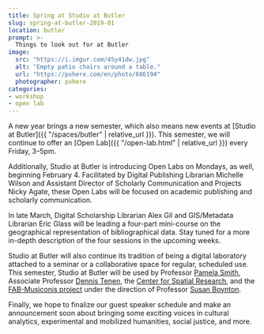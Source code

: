 ```yaml
---
title: Spring at Studio at Butler
slug: spring-at-butler-2019-01
location: butler
prompt: >-
  Things to look out for at Butler
image:
  src: "https://i.imgur.com/45y41dw.jpg"
  alt: "Empty patio chairs around a table."
  url: "https://pxhere.com/en/photo/686194"
  photographer: pxhere
categories:
- workshop
- open lab
---
```


A new year brings a new semester, which also means new events at [Studio at
Butler]({{ "/spaces/butler" | relative_url }}). This semester, we will continue to
offer an [Open Lab]({{ "/open-lab.html" | relative_url }}) every Friday, 3–5pm.

Additionally, Studio at Butler is introducing Open Labs on Mondays, as well,
beginning February 4. Facilitated by Digital Publishing Librarian Michelle
Wilson and Assistant Director of Scholarly Communication and Projects Nicky
Agate, these Open Labs will be focused on academic publishing and scholarly
communication.

In late March, Digital Scholarship Librarian Alex Gil and
GIS/Metadata Librarian Eric Glass will be leading a four-part mini-course on
the geographical representation of bibliographical data. Stay tuned for a more
in-depth description of the four sessions in the upcoming weeks.

Studio at Butler will also continue its tradition of being a digital
laboratory attached to a seminar or a collaborative space for regular,
scheduled use. This semester, Studio at Butler will be used by Professor [Pamela
Smith](https://history.columbia.edu/faculty/smith-pamela-h/), Associate
Professor [Dennis Tenen](https://english.columbia.edu/people/profile/453), the
[Center for Spatial Research](http://c4sr.columbia.edu), and the
[FAB-Musiconis project](https://edblogs.columbia.edu/musiconis/) under the
direction of Professor [Susan
Boynton](https://music.columbia.edu/bios/susan-boynton).

Finally, we hope to finalize our guest speaker schedule and make an
announcement soon about bringing some exciting voices in cultural analytics,
experimental and mobilized humanities, social justice, and more.
